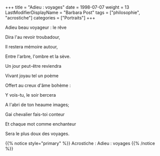 +++
title = "Adieu : voyages"
date = 1998-07-07
weight = 13
LastModifierDisplayName = "Barbara Post"
tags = ["philosophie", "acrostiche"]
categories = ["Portraits"]
+++

Adieu beau voyageur : le rêve

Dira l'au revoir troubadour,

Il restera mémoire autour,

Entre l'arbre, l'ombre et la sève.

Un jour peut-être reviendra

Vivant joyau tel un poème

Offert au creux d'âme bohème :

Y vois-tu, le soir bercera

A l'abri de ton heaume images;

Gai chevalier fais-toi conteur

Et chaque mot comme enchanteur

Sera le plus doux des voyages.

{{% notice style="primary" %}}
Acrostiche : Adieu : voyages
{{% /notice %}}

